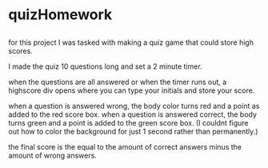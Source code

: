 # quizHomework

##
for this project I was tasked with making a quiz game that could store high scores.

I made the quiz 10 questions long and set a 2 minute timer.

when the questions are all answered or when the timer runs out, a highscore div opens where you can type your initials and store your score.

when a question is answered wrong, the body color turns red and a point as added to the red score box. 
when a question is answered correct, the body turns green and a point is added to the green score box.
(I couldnt figure out how to color the background for just 1 second rather than permanently.)

the final score is the equal to the amount of correct answers minus the amount of wrong answers.